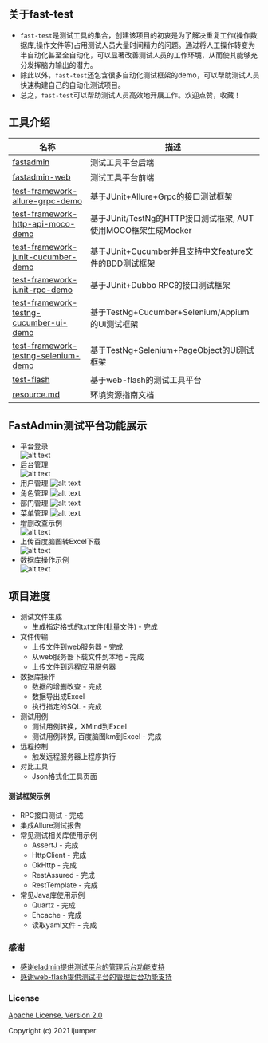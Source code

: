## 关于fast-test
- `fast-test`是测试工具的集合，创建该项目的初衷是为了解决重复工作(操作数据库,操作文件等)占用测试人员大量时间精力的问题。通过将人工操作转变为半自动化甚至全自动化，可以显著改善测试人员的工作环境，从而使其能够充分发挥脑力输出的潜力。  
- 除此以外，`fast-test`还包含很多自动化测试框架的demo，可以帮助测试人员快速构建自己的自动化测试项目。  
- 总之，`fast-test`可以帮助测试人员高效地开展工作。欢迎点赞，收藏！

## 工具介绍
| 名称                                                  | 描述                                                  |
| ------------------------------------------------------------ | ------------------------------------------------------------ |
| [fastadmin](./fastadmin)                         | 测试工具平台后端                                |
| [fastadmin-web](./fastadmin-web)                         | 测试工具平台前端                                |
| [test-framework-allure-grpc-demo](./test-framework-allure-grpc-demo)       | 基于JUnit+Allure+Grpc的接口测试框架                             |
| [test-framework-http-api-moco-demo](./test-framework-http-api-moco-demo)       | 基于JUnit/TestNg的HTTP接口测试框架, AUT使用MOCO框架生成Mocker                             |
| [test-framework-junit-cucumber-demo](./test-framework-junit-cucumber-demo)       | 基于JUnit+Cucumber并且支持中文feature文件的BDD测试框架                             |
| [test-framework-junit-rpc-demo](./test-framework-junit-rpc-demo)       | 基于JUnit+Dubbo RPC的接口测试框架                             |
| [test-framework-testng-cucumber-ui-demo](./test-framework-testng-cucumber-ui-demo)       | 基于TestNg+Cucumber+Selenium/Appium的UI测试框架                             |
| [test-framework-testng-selenium-demo](./test-framework-testng-selenium-demo)       | 基于TestNg+Selenium+PageObject的UI测试框架                             |
| [test-flash](./test-flash)                         | 基于web-flash的测试工具平台                                |
| [resource.md](./doc/md/resource.md)                         | 环境资源指南文档                              |

## FastAdmin测试平台功能展示
- 平台登录  
![alt text](https://github.com/jumper2014/fast-test/blob/main/doc/image/fastadmin/login.PNG)
- 后台管理  
![alt text](https://github.com/jumper2014/fast-test/blob/main/doc/image/fastadmin/index.PNG)
- 用户管理
![alt text](https://github.com/jumper2014/fast-test/blob/main/doc/image/fastadmin/user.PNG)
- 角色管理
![alt text](https://github.com/jumper2014/fast-test/blob/main/doc/image/fastadmin/role.PNG)
- 部门管理
![alt text](https://github.com/jumper2014/fast-test/blob/main/doc/image/fastadmin/dept.PNG)
- 菜单管理
![alt text](https://github.com/jumper2014/fast-test/blob/main/doc/image/fastadmin/menu.PNG)
- 增删改查示例  
![alt text](https://github.com/jumper2014/fast-test/blob/main/doc/image/fastadmin/curd.PNG)
- 上传百度脑图转Excel下载  
![alt text](https://github.com/jumper2014/fast-test/blob/main/doc/image/fastadmin/km2excel.PNG)
- 数据库操作示例  
![alt text](https://github.com/jumper2014/fast-test/blob/main/doc/image/fastadmin/lockuser.PNG)

## 项目进度
- 测试文件生成
    - 生成指定格式的txt文件(批量文件) - 完成
- 文件传输
    - 上传文件到web服务器 - 完成
    - 从web服务器下载文件到本地 - 完成
    - 上传文件到远程应用服务器
- 数据库操作
    - 数据的增删改查 - 完成
    - 数据导出成Excel
    - 执行指定的SQL - 完成
- 测试用例
    - 测试用例转换，XMind到Excel 
    - 测试用例转换, 百度脑图km到Excel - 完成
- 远程控制
    - 触发远程服务器上程序执行
- 对比工具
    - Json格式化工具页面

#### 测试框架示例
- RPC接口测试 - 完成
- 集成Allure测试报告
- 常见测试相关库使用示例
  - AssertJ - 完成
  - HttpClient - 完成
  - OkHttp - 完成
  - RestAssured - 完成
  - RestTemplate - 完成
- 常见Java库使用示例
  - Quartz - 完成
  - Ehcache - 完成
  - 读取yaml文件 - 完成

### 感谢
- [感谢eladmin提供测试平台的管理后台功能支持](https://github.com/elunez/eladmin)
- [感谢web-flash提供测试平台的管理后台功能支持](https://github.com/enilu/web-flash)

### License
[Apache License, Version 2.0](https://opensource.org/licenses/Apache-2.0)

Copyright (c) 2021 ijumper
